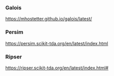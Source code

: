 ### Galois
https://mhostetter.github.io/galois/latest/

### Persim
https://persim.scikit-tda.org/en/latest/index.html

### Ripser
https://ripser.scikit-tda.org/en/latest/index.html#

